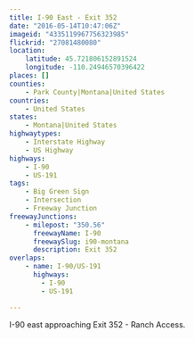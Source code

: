 ```yaml
---
title: I-90 East - Exit 352
date: "2016-05-14T10:47:06Z"
imageid: "4335119967756323985"
flickrid: "27081480080"
location:
    latitude: 45.721806152891524
    longitude: -110.24946570396422
places: []
counties:
    - Park County|Montana|United States
countries:
    - United States
states:
    - Montana|United States
highwaytypes:
    - Interstate Highway
    - US Highway
highways:
    - I-90
    - US-191
tags:
    - Big Green Sign
    - Intersection
    - Freeway Junction
freewayJunctions:
    - milepost: "350.56"
      freewayName: I-90
      freewaySlug: i90-montana
      description: Exit 352
overlaps:
    - name: I-90/US-191
      highways:
        - I-90
        - US-191

---
```

I-90 east approaching Exit 352 - Ranch Access.